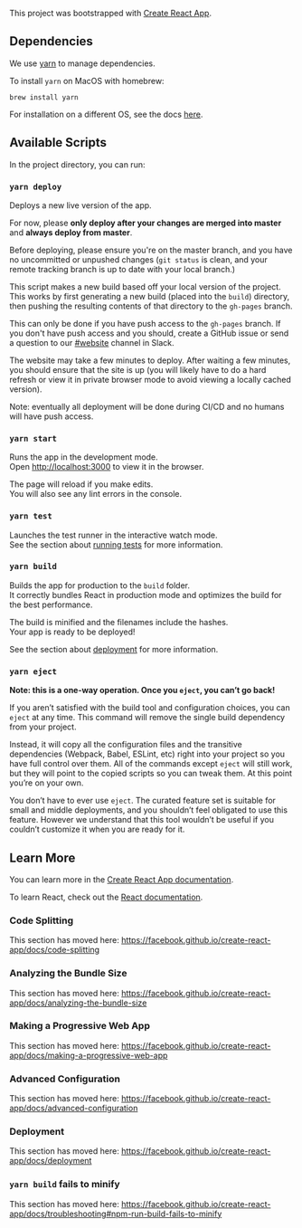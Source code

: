 This project was bootstrapped with [Create React App](https://github.com/facebook/create-react-app).

## Dependencies

We use [yarn](https://yarnpkg.com/) to manage dependencies.

To install `yarn` on MacOS with homebrew:

```
brew install yarn
```

For installation on a different OS, see the docs [here](https://classic.yarnpkg.com/en/docs/install/).

## Available Scripts

In the project directory, you can run:

### `yarn deploy`

Deploys a new live version of the app.<br>

For now, please **only deploy after your changes are merged into master** and **always deploy from master**.

Before deploying, please ensure you're on the master branch, and you have no uncommitted or unpushed changes (`git status` is clean, and your remote tracking branch is up to date with your local branch.)

This script makes a new build based off your local version of the project. This works by first generating a new build (placed into the `build`) directory, then pushing the resulting contents of that directory to the `gh-pages` branch.

This can only be done if you have push access to the `gh-pages` branch. If you don't have push access and you should, create a GitHub issue or send a question to our [#website](https://bits-n-bots.slack.com/archives/CG6RUDZ29) channel in Slack.

The website may take a few minutes to deploy. After waiting a few minutes, you should ensure that the site is up (you will likely have to do a hard refresh or view it in private browser mode to avoid viewing a locally cached version).

Note: eventually all deployment will be done during CI/CD and no humans will have push access.

### `yarn start`

Runs the app in the development mode.<br>
Open [http://localhost:3000](http://localhost:3000) to view it in the browser.

The page will reload if you make edits.<br>
You will also see any lint errors in the console.

### `yarn test`

Launches the test runner in the interactive watch mode.<br>
See the section about [running tests](https://facebook.github.io/create-react-app/docs/running-tests) for more information.

### `yarn build`

Builds the app for production to the `build` folder.<br>
It correctly bundles React in production mode and optimizes the build for the best performance.

The build is minified and the filenames include the hashes.<br>
Your app is ready to be deployed!

See the section about [deployment](https://facebook.github.io/create-react-app/docs/deployment) for more information.

### `yarn eject`

**Note: this is a one-way operation. Once you `eject`, you can’t go back!**

If you aren’t satisfied with the build tool and configuration choices, you can `eject` at any time. This command will remove the single build dependency from your project.

Instead, it will copy all the configuration files and the transitive dependencies (Webpack, Babel, ESLint, etc) right into your project so you have full control over them. All of the commands except `eject` will still work, but they will point to the copied scripts so you can tweak them. At this point you’re on your own.

You don’t have to ever use `eject`. The curated feature set is suitable for small and middle deployments, and you shouldn’t feel obligated to use this feature. However we understand that this tool wouldn’t be useful if you couldn’t customize it when you are ready for it.

## Learn More

You can learn more in the [Create React App documentation](https://facebook.github.io/create-react-app/docs/getting-started).

To learn React, check out the [React documentation](https://reactjs.org/).

### Code Splitting

This section has moved here: https://facebook.github.io/create-react-app/docs/code-splitting

### Analyzing the Bundle Size

This section has moved here: https://facebook.github.io/create-react-app/docs/analyzing-the-bundle-size

### Making a Progressive Web App

This section has moved here: https://facebook.github.io/create-react-app/docs/making-a-progressive-web-app

### Advanced Configuration

This section has moved here: https://facebook.github.io/create-react-app/docs/advanced-configuration

### Deployment

This section has moved here: https://facebook.github.io/create-react-app/docs/deployment

### `yarn build` fails to minify

This section has moved here: https://facebook.github.io/create-react-app/docs/troubleshooting#npm-run-build-fails-to-minify
